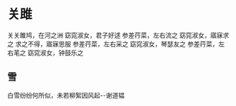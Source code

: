 # 关雎 #
关关雎鸠，在河之洲
窈窕淑女，君子好逑
参差荇菜，左右流之
窈窕淑女，寤寐求之
求之不得，寤寐思服
参差荇菜，左右采之
窈窕淑女，琴瑟友之
参差荇菜，左右芼之
窈窕淑女，钟鼓乐之
## 雪
白雪纷纷何所似，未若柳絮因风起--谢道韫